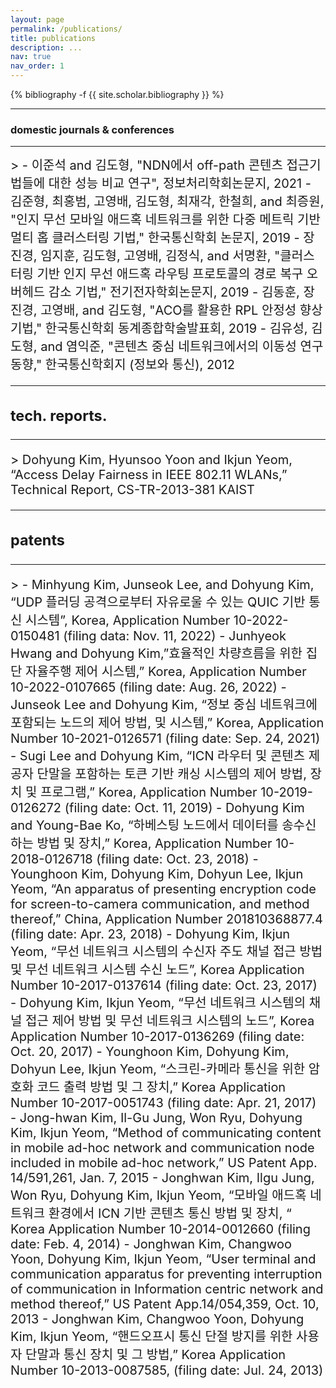 ```yaml
---
layout: page
permalink: /publications/
title: publications
description: ...
nav: true
nav_order: 1
---
```

<!-- _pages/publications.md -->
<div class="publications">

{% bibliography -f {{ site.scholar.bibliography }} %}

</div>

<hr>
<h3> domestic journals & conferences </h3>
<hr>
<span style = "font-size:20">
>
- 이준석 and 김도형, "NDN에서 off-path 콘텐츠 접근기법들에 대한 성능 비교 연구", 정보처리학회논문지, 2021
- 김준형, 최홍범, 고영배, 김도형, 최재각, 한철희, and 최증원, "인지 무선 모바일 애드혹 네트워크를 위한 다중 메트릭 기반 멀티 홉 클러스터링 기법," 한국통신학회 논문지, 2019
- 장진경, 임지훈, 김도형, 고영배, 김정식,  and 서명환, "클러스터링 기반 인지 무선 애드혹 라우팅 프로토콜의 경로 복구 오버헤드 감소 기법," 전기전자학회논문지, 2019
- 김동훈, 장진경, 고영배, and 김도형, "ACO를 활용한 RPL 안정성 향상 기법," 한국통신학회 동계종합학술발표회, 2019
- 김유성, 김도형, and 염익준, "콘텐츠 중심 네트워크에서의 이동성 연구 동향," 한국통신학회지 (정보와 통신), 2012 

<hr>
<h3> tech. reports. </h3>
<hr>
>
Dohyung Kim, Hyunsoo Yoon and Ikjun Yeom, “Access Delay Fairness in IEEE 802.11 WLANs,” Technical Report, CS-TR-2013-381 KAIST 


<hr>
<h3> patents </h3>
<hr>
>
- Minhyung Kim, Junseok Lee, and Dohyung Kim, “UDP 플러딩 공격으로부터 자유로울 수 있는 QUIC 기반 통신 시스템”, Korea, Application Number 10-2022-0150481 (filing data: Nov. 11, 2022)
- Junhyeok Hwang and Dohyung Kim,”효율적인 차량흐름을 위한 집단 자율주행 제어 시스템,” Korea, Application Number 10-2022-0107665 (filing date: Aug. 26, 2022)
- Junseok Lee and Dohyung Kim, “정보 중심 네트워크에 포함되는 노드의 제어 방법, 및 시스템,” Korea, Application Number 10-2021-0126571 (filing date: Sep. 24, 2021)
- Sugi Lee and Dohyung Kim, “ICN 라우터 및 콘텐츠 제공자 단말을 포함하는 토큰 기반 캐싱 시스템의 제어 방법, 장치 및 프로그램,” Korea, Application Number 10-2019-0126272 (filing date: Oct. 11, 2019)
- Dohyung Kim and Young-Bae Ko, “하베스팅 노드에서 데이터를 송수신하는 방법 및 장치,” Korea, Application Number 10-2018-0126718 (filing date: Oct. 23, 2018)
- Younghoon Kim, Dohyung Kim, Dohyun Lee, Ikjun Yeom, “An apparatus of presenting encryption code for screen-to-camera communication, and method thereof,” China, Application Number 201810368877.4 (filing date: Apr. 23, 2018)
- Dohyung Kim, Ikjun Yeom, “무선 네트워크 시스템의 수신자 주도 채널 접근 방법 및 무선 네트워크 시스템 수신 노드”, Korea Application Number 10-2017-0137614 (filing date: Oct. 23, 2017)
- Dohyung Kim, Ikjun Yeom, “무선 네트워크 시스템의 채널 접근 제어 방법 및 무선 네트워크 시스템의 노드”, Korea Application Number 10-2017-0136269 (filing date: Oct. 20, 2017)
- Younghoon Kim, Dohyung Kim, Dohyun Lee, Ikjun Yeom, “스크린-카메라 통신을 위한 암호화 코드 출력 방법 및 그 장치,” Korea Application Number 10-2017-0051743 (filing date: Apr. 21, 2017)
- Jong-hwan Kim, Il-Gu Jung, Won Ryu, Dohyung Kim, Ikjun Yeom, “Method of communicating content in mobile ad-hoc network and communication node included in mobile ad-hoc network,” US Patent App. 14/591,261, Jan. 7, 2015
- Jonghwan Kim, Ilgu Jung, Won Ryu, Dohyung Kim, Ikjun Yeom, “모바일 애드혹 네트워크 환경에서 ICN 기반 콘텐츠 통신 방법 및 장치, “ Korea Application Number 10-2014-0012660 (filing date: Feb. 4, 2014)
- Jonghwan Kim, Changwoo Yoon, Dohyung Kim, Ikjun Yeom, “User terminal and communication apparatus for preventing interruption of communication in Information centric network and method thereof,” US Patent App.14/054,359, Oct. 10, 2013
- Jonghwan Kim, Changwoo Yoon, Dohyung Kim, Ikjun Yeom, “핸드오프시 통신 단절 방지를 위한 사용자 단말과 통신 장치 및 그 방법,” Korea Application Number 10-2013-0087585, (filing date: Jul. 24, 2013)
